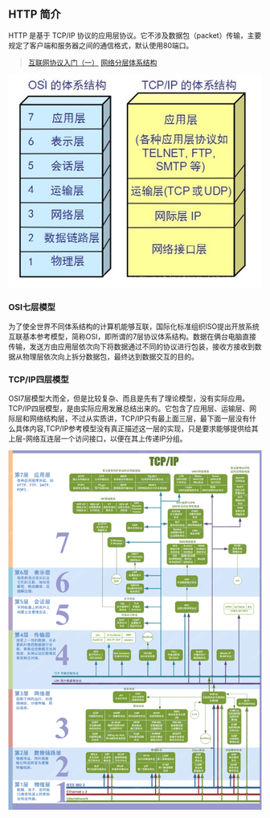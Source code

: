 ## HTTP 简介

HTTP 是基于 TCP/IP 协议的应用层协议。它不涉及数据包（packet）传输，主要规定了客户端和服务器之间的通信格式，默认使用80端口。

> [互联网协议入门（一）](http://www.ruanyifeng.com/blog/2012/05/internet_protocol_suite_part_i.html)
> [网络分层体系结构](https://www.cnblogs.com/zhouxiangting/p/10651641.html)


![网络分层](../images/网络分层.png 'title')


### OSI七层模型

为了使全世界不同体系结构的计算机能够互联，国际化标准组织ISO提出开放系统互联基本参考模型，简称OSI，即所谓的7层协议体系结构。数据在俩台电脑直接传输，发送方由应用层依次向下将数据通过不同的协议进行包装，接收方接收到数据从物理层依次向上拆分数据包，最终达到数据交互的目的。

### TCP/IP四层模型
OSI7层模型大而全，但是比较复杂、而且是先有了理论模型，没有实际应用。TCP/IP四层模型，是由实际应用发展总结出来的。它包含了应用层、运输层、网际层和网络结构层，不过从实质讲，TCP/IP只有最上面三层，最下面一层没有什么具体内容,TCP/IP参考模型没有真正描述这一层的实现，只是要求能够提供给其上层-网络互连层一个访问接口，以便在其上传递IP分组。


![网络各层协作](../images/网络各层协作.gif 'title')

